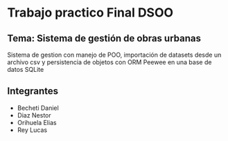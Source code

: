 # Trabajo practico Final DSOO

## Tema: Sistema de gestión de obras urbanas 
<p>Sistema de gestion con manejo de POO, importación de datasets desde un archivo csv y persistencia de objetos con ORM Peewee
 en una base de datos SQLite</p>

## Integrantes
<ul>
    <li>Becheti Daniel</li>
    <li>Diaz Nestor</li>
    <li>Orihuela Elias</li>
    <li>Rey Lucas</li>
</ul>

<p></p